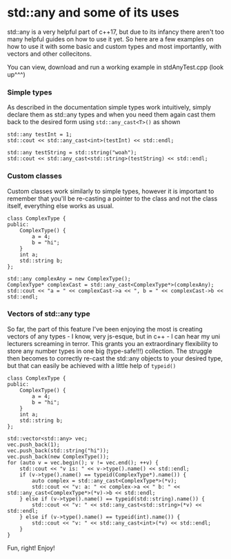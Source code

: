 # std::any and some of its uses

std::any is a very helpful part of c++17, but due to its infancy there aren't too many helpful guides
on how to use it yet. So here are a few examples on how to use it with some basic and custom types
and most importantly, with vectors and other collecitons.

You can view, download and run a working example in stdAnyTest.cpp (look up^^^)

### Simple types

As described in the documentation simple types work intuitively, simply declare them as std::any types
and when you need them again cast them back to the desired form using `std::any_cast<T>()` as shown

```
std::any testInt = 1;
std::cout << std::any_cast<int>(testInt) << std::endl;

std::any testString = std::string("woah");
std::cout << std::any_cast<std::string>(testString) << std::endl;
```

### Custom classes

Custom classes work similarly to simple types, however it is important to remember that you'll be
re-casting a pointer to the class and not the class itself, everything else works as usual.

```
class ComplexType {
public:
    ComplexType() {
        a = 4;
        b = "hi";
    }
    int a;
    std::string b;
};

std::any complexAny = new ComplexType();
ComplexType* complexCast = std::any_cast<ComplexType*>(complexAny);
std::cout << "a = " << complexCast->a << ", b = " << complexCast->b << std::endl;
```

### Vectors of std::any type

So far, the part of this feature I've been enjoying the most is creating vectors of any types -
I know, very js-esque, but in c++ - I can hear my uni lecturers screaming in terror. This grants 
you an extraordinary flexibility to store any number types in one big (type-safe!!!) collection. 
The struggle then becomes to correctly re-cast the std::any objects to your desired type, but that
can easily be achieved with a little help of `typeid()`

```
class ComplexType {
public:
    ComplexType() {
        a = 4;
        b = "hi";
    }
    int a;
    std::string b;
};

std::vector<std::any> vec;
vec.push_back(1);
vec.push_back(std::string("hi"));
vec.push_back(new ComplexType());
for (auto v = vec.begin(); v != vec.end(); ++v) {
    std::cout << "v is: " << v->type().name() << std::endl;
    if (v->type().name() == typeid(ComplexType*).name()) {
        auto complex = std::any_cast<ComplexType*>(*v);
        std::cout << "v: a: " << complex->a << " b: " << std::any_cast<ComplexType*>(*v)->b << std::endl;
    } else if (v->type().name() == typeid(std::string).name()) {
        std::cout << "v: " << std::any_cast<std::string>(*v) << std::endl;
    } else if (v->type().name() == typeid(int).name()) {
        std::cout << "v: " << std::any_cast<int>(*v) << std::endl;
    }
}
```

Fun, right! Enjoy!
